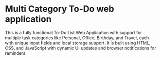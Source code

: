 # Multi Category To-Do web application

This is a fully functional To-Do List Web Application with support for multiple task categories like Personal, Office, Birthday, and Travel, each with unique input fields and local storage support. It is built using HTML, CSS, and JavaScript with dynamic UI updates and browser notifications for reminders.
